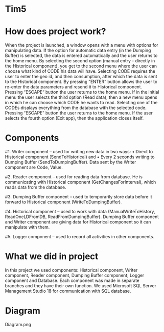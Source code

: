 # Tim5
# How does project work?
  
  When the project is launched, a window opens with a menu with options for manipulating data. If the option for automatic data entry (in the Dumping Buffer) is selected, the data is entered automatically and the user returns to the home menu. By selecting the second option (manual entry - directly in the Historical component), you get to the second menu where the user can choose what kind of CODE his data will have. Selecting CODE requires the user to enter the geo id, and then consumption, after which the data is sent to the Historical component. By pressing “ENTER“ button allows the user to re-enter the data parameters and resend it to Historical component. Pressing “ESCAPE“ button the user returns to the home menu. If in the initial menu the user selects the third option (Read data), then a new menu opens in which he can choose which CODE he wants to read. Selecting one of the CODEs displays everything from the database with the selected code. Pressing “ESCAPE” button the user returns to the home menu. If the user selects the fourth option (Exit app), then the application closes itself.
  
# Components

#1.	Writer component – used for writing new data in two ways:
  •	Direct to Historical component (SendToHistorical) and
  •	Every 2 seconds writing to Dumping Buffer (SendToDumpingBuffer).
Data sent by the Writer component are Code, Value.

#2.	Reader component – used for reading data from database. He is communicating with Historical component (GetChangesForInterval), which reads data from the database.

#3.	Dumping Buffer component – used to temporarily store data before it forward to Historical component (WriteToDumpingBuffer). 

#4.	Historical component – used to work with data (ManualWriteToHistory, ReadOneLDFromDB, ReadFromDumpingBuffer). Dumping Buffer component and Writer component are giving data for Historical component so it can manipulate with them.

#5.	Logger component – used to record all activities in other components.

# What we did in project

In this project we used components: Historical component, Writer component, Reader component, Dumping Buffer component, Logger component and Database. Each component was made in separate branches and they have their own function. We used Microsoft SQL Server Management Studio 18 for communication with SQL database.

# Diagram

Diagram.png


